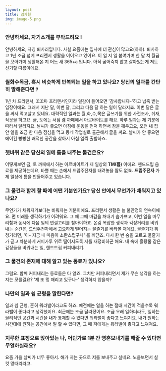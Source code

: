 ```yaml
---
layout: post
title: 김가현
img: image-5.png
---
```



### 안녕하세요, 자기소개를 부탁드려요 !

안녕하세요, 자칭 퇴사러입니다. 사실 요즘에는 입사에 더 관심이 많고요(하하). 퇴사하고 1년 조금 넘게 프리랜서 생활을 이어오고 있어요.
이 일 저 일 붙여가며 한 달 치 월급을 모아가며 생활해온 지 어느 새 365+a 입니다. 아직 굶어죽지 않고 살아있는게 저도 신기할 따름이에요.


### 월화수목금, 혹시 비슷하게 반복되는 일을 하고 있나요? 당신의 일과를 간단히 말해준다면 ?

1년 차 프리랜서, 꼬꼬마 프리랜서인지라 일감이 들어오면 '감사합니다-'하고 넙죽 받는 입장이에요. 그래서 지난 달, 이번 달, 그리고 다음 달 하는 일이 달라지죠.
이번 달은 글을 써서 먹고살고 있네요. 대략적인 일과는 월,화,수,목은 글쓰기를 위한 사전조사, 취재, 작문을 하고요. 금, 토에는 서점 겸 까페에서 아르바이트를 해요.
하루 일과는 제 기분에 따라서 달라져요. 날씨가 좋으면 아침에 운동을 먼저 하면서 잠을 깨우고요, 오전 내 집안 일을 조금 한 다음 점심을 먹고 동네 작업실로 출근해서 글을 써요.
날씨가 안 좋으면 에어컨 빵빵한 쾌적한 공간을 찾아서 아침 일찍 출발하죠.


### 쳇바퀴 같은 당신의 일에 틈을 내주는 물건은요?

어떻게보면 금, 토 까페에서 하는 아르바이트가 제 일상의 **TM(틈)** 이에요.
핸드드립 음료를 제공하는데요, 바쁠 때는 손에서 드립주전자를 내려놓을 짬도 없죠.
**드립주전자** 가 제 일상에 틈을 만들어주고 있습니다.

### 그 물건과 함께 할 때에 어떤 기분인가요? 당신 안에서 무언가가 채워지고 있나요?

무언가가 채워지기보다는 비워지는 기분이에요. 프리랜서 생활은 늘 불안정의 연속이에요.
먼 미래를 생각하기가 어려워요. 그 때 그때 마감을 쳐내기 숨가쁘고, 이번 일을 마무리함과 동시에 다음 일의 연결고리를 찾아야하죠.
온갖 복잡한 생각과 걱정거리를 비워내는 순간은, 드립주전자에서 고요하게 떨어지는 물줄기를 바라볼 때에요.
물줄기가 휘청거리면, '아- 지금 내 마음이 소란스럽구나' 를 깨닫죠. 다시 한 번 숨을 고르고 물줄기가 곧고 차분하게 커피가루 위로 떨어지도록
저를 재정비하곤 해요. 내 속에 흙탕물 같은 감정들을 비워내는 일, 핸드드립 커피내리기.


### 그 물건의 존재에 대해 알고 있는 동료가 있나요?

그럼요. 함께 커피내리는 동료들은 다 알죠. 그치만 커피내리면서 제가 무슨 생각을 하는지는 모를걸요?
'쟤 또 멍 때리고 있구나-' 생각하지 않을까?


### 나만의 일과 쉼 균형을 말한다면?

일과 쉼 균형, 흔히 워라밸이라고도 하죠. 예전에는 일을 하는 절대 시간이 적을수록 워라밸이 좋다라고 생각했어요.
최근에는 조금 달라졌어요. 조금 오래 일하더라도, 일하는 물리적인 공간과 시간을 내가 통제할 수 있다면 워라밸이 좋다고 느껴져요.
내가 원하는 시간대에 원하는 공간에서 일 할 수 있다면, 그 때 저에게는 워라밸이 좋다고 느껴져요.  


### 지루한 표정으로 앉아있는 나, 어딘가로 1분 간 영혼보내기를 해줄 수 있다면 무얼하실래요?

요즘 가을 날씨가 너무 좋아서. 해가 지는 곳으로 저를 보내주고 싶네요. 노을보면서 실컷 멍때리라고.
